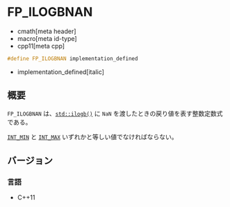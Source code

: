 # FP_ILOGBNAN
* cmath[meta header]
* macro[meta id-type]
* cpp11[meta cpp]

```cpp
#define FP_ILOGBNAN implementation_defined
```
* implementation_defined[italic]

## 概要
`FP_ILOGBNAN` は、[`std::ilogb()`](ilogb.md) に `NaN` を渡したときの戻り値を表す整数定数式である。

[`INT_MIN`](/reference/climits/int_min.md) と [`INT_MAX`](/reference/climits/int_max.md) いずれかと等しい値でなければならない。


## バージョン
### 言語
- C++11
